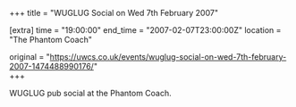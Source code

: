 +++
title = "WUGLUG Social on Wed 7th February 2007"

[extra]
time = "19:00:00"
end_time = "2007-02-07T23:00:00Z"
location = "The Phantom Coach"

original = "https://uwcs.co.uk/events/wuglug-social-on-wed-7th-february-2007-1474488990176/"    
+++

WUGLUG pub social at the Phantom Coach.


